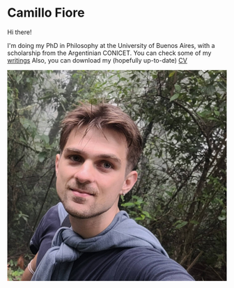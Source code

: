 # Camillo Fiore

Hi there!

I'm doing my PhD in Philosophy at the University of Buenos Aires,  with a scholarship from the Argentinian CONICET. You can check some of my [writings](/writings) Also, you can download my (hopefully up-to-date) [CV](/camillofiorecv.pdf)

![Photo of Camillo Fiore](/ejecafetero.jpg)
